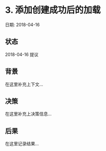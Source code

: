 # 3. 添加创建成功后的加载

日期: 2018-04-16

## 状态

2018-04-16 提议

## 背景

在这里补充上下文...

## 决策

在这里补充上决策信息...

## 后果

在这里记录结果...
